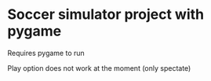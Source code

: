# Soccer simulator project with pygame

Requires pygame to run

Play option does not work at the moment (only spectate)


